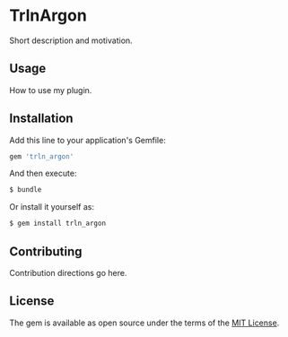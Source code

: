 # TrlnArgon
Short description and motivation.

## Usage
How to use my plugin.

## Installation
Add this line to your application's Gemfile:

```ruby
gem 'trln_argon'
```

And then execute:
```bash
$ bundle
```

Or install it yourself as:
```bash
$ gem install trln_argon
```

## Contributing
Contribution directions go here.

## License
The gem is available as open source under the terms of the [MIT License](http://opensource.org/licenses/MIT).
